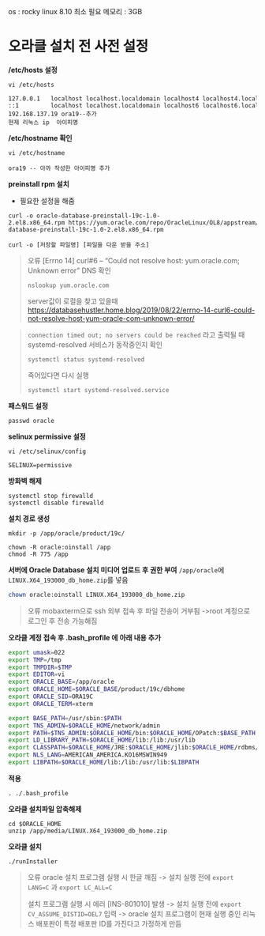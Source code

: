 os : rocky linux 8.10
최소 필요 메모리 : 3GB
# 오라클 설치 전 사전 설정

**/etc/hosts 설정**
```
vi /etc/hosts

127.0.0.1   localhost localhost.localdomain localhost4 localhost4.localdomain4
::1         localhost localhost.localdomain localhost6 localhost6.localdomain6
192.168.137.19 ora19--추가
현제 리눅스 ip  아이피명
```

**/etc/hostname 확인**
```
vi /etc/hostname

ora19 -- 아까 작성한 아이피명 추가
```

**preinstall rpm 설치**
- 필요한 설정을 해줌
```shell
curl -o oracle-database-preinstall-19c-1.0-2.el8.x86_64.rpm https://yum.oracle.com/repo/OracleLinux/OL8/appstream/x86_64/getPackage/oracle-database-preinstall-19c-1.0-2.el8.x86_64.rpm

curl -o [저장할 파일명] [파일을 다운 받을 주소]
```

> 오류
> [Errno 14] curl#6 – “Could not resolve host: yum.oracle.com; Unknown error”
> DNS 확인
> ```shell
> nslookup yum.oracle.com
> ```
> server값이 로컬을 찾고 있을때
> https://databasehustler.home.blog/2019/08/22/errno-14-curl6-could-not-resolve-host-yum-oracle-com-unknown-error/

>`connection timed out; no servers could be reached` 라고 출력될 때
>systemd-resolved 서비스가 동작중인지 확인
>```shell
>systemctl status systemd-resolved
>```
>죽어있다면 다시 실행
>```shell
>systemctl start systemd-resolved.service
>```

**패스워드 설정**
```shell
passwd oracle
```

**selinux permissive 설정**
```shell
vi /etc/selinux/config

SELINUX=permissive
```


**방화벽 해제**
```shell
systemctl stop firewalld
systemctl disable firewalld
```


**설치 경로 생성**
```shell
mkdir -p /app/oracle/product/19c/

chown -R oracle:oinstall /app
chmod -R 775 /app
```


**서버에 Oracle Database 설치 미디어 업로드 후 권한 부여**
`/app/oracle`에 `LINUX.X64_193000_db_home.zip`를 넣음
```sh
chown oracle:oinstall LINUX.X64_193000_db_home.zip
```

>오류
>mobaxterm으로 ssh 외부 접속 후 파일 전송이 거부됨
 >->root 계정으로 로그인 후 전송 가능해짐

**오라클 계정 접속 후 .bash_profile 에 아래 내용 추가**
```sh
export umask=022
export TMP=/tmp
export TMPDIR=$TMP
export EDITOR=vi
export ORACLE_BASE=/app/oracle
export ORACLE_HOME=$ORACLE_BASE/product/19c/dbhome
export ORACLE_SID=ORA19C
export ORACLE_TERM=xterm

export BASE_PATH=/usr/sbin:$PATH
export TNS_ADMIN=$ORACLE_HOME/network/admin
export PATH=$TNS_ADMIN:$ORACLE_HOME/bin:$ORACLE_HOME/OPatch:$BASE_PATH
export LD_LIBRARY_PATH=$ORACLE_HOME/lib:/lib:/usr/lib
export CLASSPATH=$ORACLE_HOME/JRE:$ORACLE_HOME/jlib:$ORACLE_HOME/rdbms/jlib
export NLS_LANG=AMERICAN_AMERICA.KO16MSWIN949
export LIBPATH=$ORACLE_HOME/lib:/lib:/usr/lib:$LIBPATH

```

**적용**
```shell
. ./.bash_profile
```

**오라클 설치파일 압축해제**
```shell
cd $ORACLE_HOME
unzip /app/media/LINUX.X64_193000_db_home.zip
```

**오라클 설치**
```shell
./runInstaller
```

>오류
>oracle 설치 프로그램 실행 시 한글 깨짐
 -> 설치 실행 전에 `export LANG=C` 과 `export LC_ALL=C`
>
>설치 프로그램 실행 시 에러 [INS-801010] 발생
 -> 설치 실행 전에 `export CV_ASSUME_DISTID=OEL7` 입력
 -> oracle 설치 프로그램이 현재 실행 중인 리눅스 배포판이 특정 배포판 ID를 가진다고 가정하게 만듬
